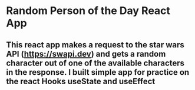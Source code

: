 # Random Person of the Day React App

## This react app makes a request to the star wars API (https://swapi.dev) and gets a random character out of one of the available characters in the response. I built simple app for practice on the react Hooks useState and useEffect